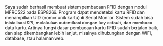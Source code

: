 Saya sudah berhasil membuat sistem pembacaan RFID dengan modul MFRC522 pada ESP8266. Program dapat mendeteksi kartu RFID dan menampilkan UID (nomor unik kartu) di Serial Monitor. Sistem sudah bisa inisialisasi SPI, melakukan autentikasi dengan key default, dan membaca data kartu. Artinya fungsi dasar pembacaan kartu RFID sudah berjalan baik, dan siap dikembangkan lebih lanjut, misalnya dihubungkan dengan WiFi, database, atau halaman web.
